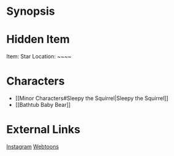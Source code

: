 # Synopsis


# Hidden Item
Item: Star
Location: ~~~~

# Characters
* [[Minor Characters#Sleepy the Squirrel|Sleepy the Squirrel]]
* [[Bathtub Baby Bear]]

# External Links
[Instagram](https://www.instagram.com/p/B4adEyGDOtT/)
[Webtoons](https://www.webtoons.com/en/challenge/twistwood-tales/16-sleepy-the-squirrel/viewer?title_no=344740&episode_no=17)